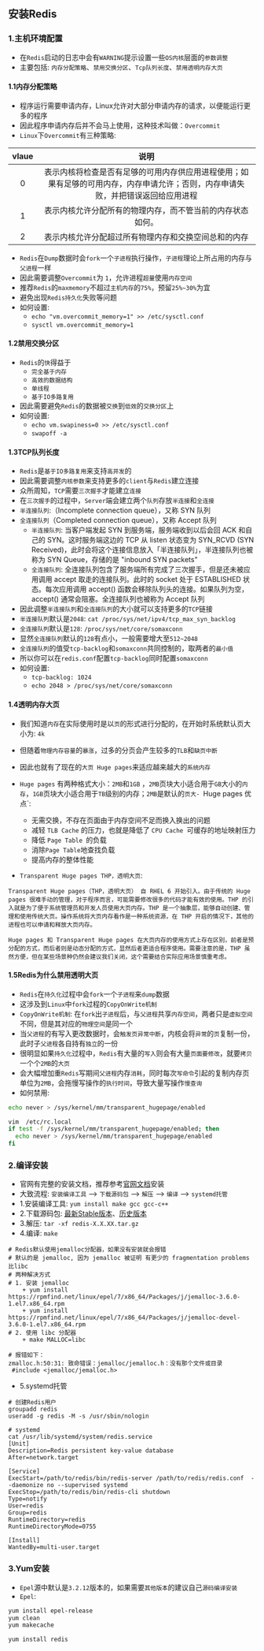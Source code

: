 ## 安装Redis

### 1.主机环境配置
- 在`Redis`启动的日志中会有`WARNING`提示设置一些`OS内核`层面的`参数调整`
- 主要包括: `内存分配策略`、`禁用交换分区`、`Tcp队列长度`、`禁用透明内存大页`
  
#### 1.1内存分配策略
- 程序运行需要申请内存，Linux允许对大部分申请内存的请求，以便能运行更多的程序
- 因此程序申请内存后并不会马上使用，这种技术叫做：`Overcommit`
- `Linux`下`Overcommit`有三种策略: 

|vlaue|说明|
|:-:|:-:|
|0 | 表示内核将检查是否有足够的可用内存供应用进程使用；如果有足够的可用内存，内存申请允许；否则，内存申请失败，并把错误返回给应用进程|
|1 | 表示内核允许分配所有的物理内存，而不管当前的内存状态如何。|
|2 | 表示内核允许分配超过所有物理内存和交换空间总和的内存|

- `Redis`在`Dump`数据时会`fork`一个`子进程`执行操作，`子进程`理论上所占用的内存与`父进程`一样
- 因此需要调整`Overcommit`为 `1`，允许进程`超量`使用`内存空间`
- 推荐`Redis`的`maxmemory`不超过`主机内存`的`75%`，预留`25%~30%`为宜
- 避免出现`Redis持久化`失败等问题
- 如何设置: 
  + `echo "vm.overcommit_memory=1" >> /etc/sysctl.conf`
  + `sysctl vm.overcommit_memory=1`

#### 1.2禁用交换分区
- `Redis`的`快`得益于
  + `完全基于内存`
  + `高效的数据结构`
  + `单线程`
  + `基于IO多路复用`
- 因此需要避免`Redis`的数据被`交换`到`低效`的`交换分区`上
- 如何设置:
  + `echo vm.swapiness=0 >> /etc/sysctl.conf`
  + `swapoff -a`

#### 1.3TCP队列长度
- `Redis`是`基于IO多路复用`来支持`高并发`的
- 因此需要调整`内核参数`来支持更多的`client`与`Redis`建立连接
- 众所周知，`TCP`需要`三次握手`才能建立`连接`
- 在`三次握手`的过程中，`Server`端会建立两个`队列`存放`半连接`和`全连接`
- `半连接队列`:（Incomplete connection queue），又称 SYN 队列
- `全连接队列`（Completed connection queue），又称 Accept 队列
  + `半连接队列`: 当客户端发起 SYN 到服务端，服务端收到以后会回 ACK 和自己的 SYN。这时服务端这边的 TCP 从 listen 状态变为 SYN_RCVD (SYN Received)，此时会将这个连接信息放入「半连接队列」，半连接队列也被称为 SYN Queue，存储的是 "inbound SYN packets"
  + `全连接队列`: 全连接队列包含了服务端所有完成了三次握手，但是还未被应用调用 accept 取走的连接队列。此时的 socket 处于 ESTABLISHED 状态。每次应用调用 accept() 函数会移除队列头的连接。如果队列为空，accept() 通常会阻塞。全连接队列也被称为 Accept 队列
- 因此调整`半连接队列`和`全连接队列`的大小就可以支持更多的`TCP`链接
- `半连接队列`默认是`2048`: `cat /proc/sys/net/ipv4/tcp_max_syn_backlog`
- `全连接队列`默认是`128`: `/proc/sys/net/core/somaxconn`
- 显然`全连接队列`默认的`128`有点小，一般需要增大至`512~2048`
- `全连接队列`的值受`tcp-backlog`和`somaxconn`共同控制的，取两者的`最小值`
- 所以你可以在`redis.conf`配置`tcp-backlog`同时配置`somaxconn`
- 如何设置:
  + `tcp-backlog: 1024`
  + `echo 2048 > /proc/sys/net/core/somaxconn`

#### 1.4透明内存大页
- 我们知道`内存`在实际使用时是以`页`的形式进行分配的，在开始时系统默认页大小为: `4k`
- 但随着`物理内存容量`的`暴涨`，过多的分页会产生较多的`TLB`和`缺页中断`
- 因此也就有了现在的`大页 Huge pages`来适应越来越大的`系统内存`
- `Huge pages` 有两种格式大小：`2MB`和`1GB` ，`2MB`页块大小适合用于`GB`大小的`内存`，`1GB`页块大小适合用于`TB`级别的内存；`2MB`是默认的`页大- `Huge pages 优点`: 
  + 无需交换，不存在页面由于内存空间不足而换入换出的问题
  + 减轻 `TLB Cache` 的压力，也就是降低了 `CPU Cache `可缓存的地址映射压力
  + 降低 `Page Table `的负载
  + 消除` Page Table `地查找负载
  + 提高内存的整体性能

- `Transparent Huge pages THP，透明大页`:

```
Transparent Huge pages（THP，透明大页） 自 RHEL 6 开始引入。由于传统的 Huge pages 很难手动的管理，对于程序而言，可能需要修改很多的代码才能有效的使用。THP 的引入就是为了便于系统管理员和开发人员使用大页内存。THP 是一个抽象层，能够自动创建、管理和使用传统大页。操作系统将大页内存看作是一种系统资源，在 THP 开启的情况下，其他的进程也可以申请和释放大页内存。

Huge pages 和 Transparent Huge pages 在大页内存的使用方式上存在区别，前者是预分配的方式，而后者则是动态分配的方式，显然后者更适合程序使用。需要注意的是，THP 虽然方便，但在某些场景种仍然会建议我们关闭，这个需要结合实际应用场景慎重考虑。
```

#### 1.5Redis为什么禁用透明大页
- `Redis`在`持久化`过程中会`fork`一个`子进程`来`dump`数据
- 这涉及到`Linux`中`fork`过程的`CopyOnWrite机制`
- `CopyOnWrite机制`: 在`fork`出`子进程`后，与`父进程`共享`内存空间`，两者只是`虚拟空间`不同，但是其对应的`物理空间`是同一个
- 当`父进程`的有写入更改数据时，会`触发页异常中断`，内核会将`异常`的`页`复制一份，此时子`父进程`各自持有`独立`的一份
- 很明显如果`持久化`过程中，`Redis`有大量的`写入`则会有大量`页面要修改`，就要`拷贝`一个个`2MB`的`大页`
- 会大幅增加重`Redis`写期间`父进程`内存`消耗`，同时每次`写命令`引起的复制内存页单位为`2MB`，会拖慢写操作的`执行时间`，导致大量写操作`慢查询`
- 如何禁用:

```bash
echo never > /sys/kernel/mm/transparent_hugepage/enabled

vim  /etc/rc.local
if test -f /sys/kernel/mm/transparent_hugepage/enabled; then
  echo never > /sys/kernel/mm/transparent_hugepage/enabled
fi
```

### 2.编译安装
- 官网有完整的安装文档，推荐参考[官网文档](https://redis.io/download)安装
- 大致流程: `安装编译工具` --> `下载源码包` --> `解压` --> `编译` --> `systemd托管`
- 1.安装编译工具: `yum install make gcc gcc-c++` 
- 2.下载源码包: [最新Stable版本](https://redis.io/download)、[历史版本](https://download.redis.io/releases/)
- 3.解压: `tar -xf redis-X.X.XX.tar.gz`
- 4.编译: `make`

```
# Redis默认使用jemalloc分配器，如果没有安装就会报错
# 默认的是 jemalloc, 因为 jemalloc 被证明 有更少的 fragmentation problems 比libc
# 两种解决方式
# 1. 安装 jemalloc
    + yum install https://rpmfind.net/linux/epel/7/x86_64/Packages/j/jemalloc-3.6.0-1.el7.x86_64.rpm
    + yum install https://rpmfind.net/linux/epel/7/x86_64/Packages/j/jemalloc-devel-3.6.0-1.el7.x86_64.rpm
# 2. 使用 libc 分配器
    + make MALLOC=libc

# 报错如下：
zmalloc.h:50:31: 致命错误：jemalloc/jemalloc.h：没有那个文件或目录
 #include <jemalloc/jemalloc.h>
```

- 5.systemd托管

```
# 创建Redis用户
groupadd redis
useradd -g redis -M -s /usr/sbin/nologin

# systemd
cat /usr/lib/systemd/system/redis.service
[Unit]
Description=Redis persistent key-value database
After=network.target

[Service]
ExecStart=/path/to/redis/bin/redis-server /path/to/redis/redis.conf  --daemonize no --supervised systemd
ExecStop=/path/to/redis/bin/redis-cli shutdown
Type=notify
User=redis
Group=redis
RuntimeDirectory=redis
RuntimeDirectoryMode=0755

[Install]
WantedBy=multi-user.target
```

### 3.Yum安装
- `Epel`源中默认是`3.2.12`版本的，如果需要`其他版本`的建议自己`源码编译安装`
- `Epel`:

```bash
yum install epel-release
yum clean
yum makecache

yum install redis
```